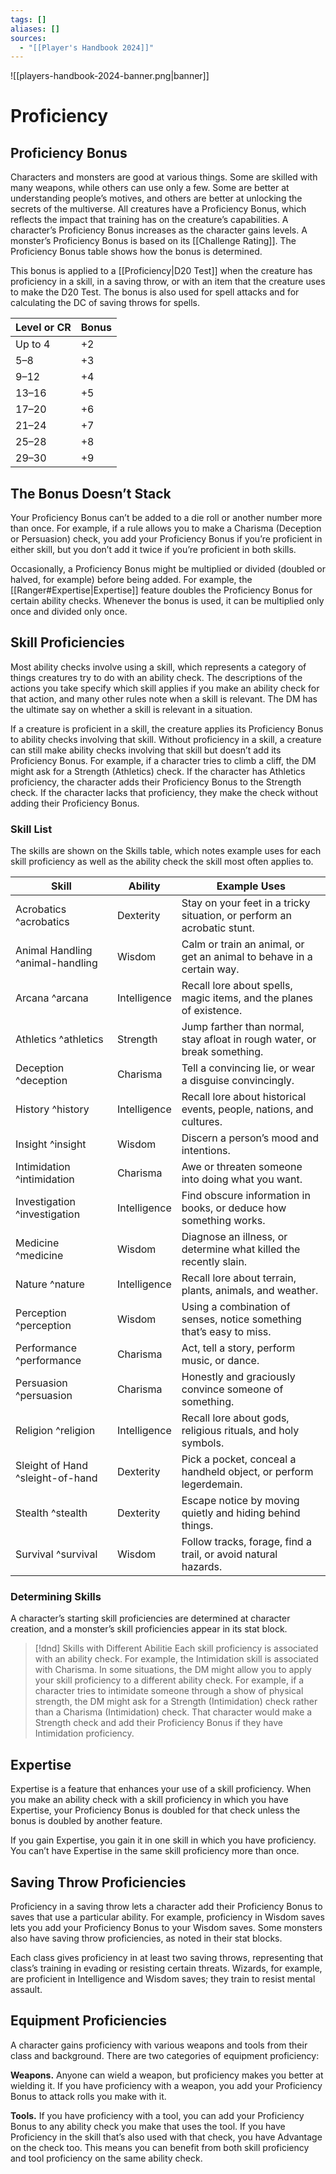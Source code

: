 ```yaml
---
tags: []
aliases: []
sources:
  - "[[Player's Handbook 2024]]"
---
```


![[players-handbook-2024-banner.png|banner]]

# Proficiency

## Proficiency Bonus

Characters and monsters are good at various things. Some are skilled with many weapons, while others can use only a few. Some are better at understanding people’s motives, and others are better at unlocking the secrets of the multiverse. All creatures have a Proficiency Bonus, which reflects the impact that training has on the creature’s capabilities. A character’s Proficiency Bonus increases as the character gains levels. A monster’s Proficiency Bonus is based on its [[Challenge Rating]]. The Proficiency Bonus table shows how the bonus is determined.

This bonus is applied to a [[Proficiency|D20 Test]] when the creature has proficiency in a skill, in a saving throw, or with an item that the creature uses to make the D20 Test. The bonus is also used for spell attacks and for calculating the DC of saving throws for spells.

|Level or CR|Bonus|
|---|---|
|Up to 4|+2|
|5–8|+3|
|9–12|+4|
|13–16|+5|
|17–20|+6|
|21–24|+7|
|25–28|+8|
|29–30|+9|

## The Bonus Doesn’t Stack

Your Proficiency Bonus can’t be added to a die roll or another number more than once. For example, if a rule allows you to make a Charisma (Deception or Persuasion) check, you add your Proficiency Bonus if you’re proficient in either skill, but you don’t add it twice if you’re proficient in both skills.

Occasionally, a Proficiency Bonus might be multiplied or divided (doubled or halved, for example) before being added. For example, the [[Ranger#Expertise\|Expertise]] feature doubles the Proficiency Bonus for certain ability checks. Whenever the bonus is used, it can be multiplied only once and divided only once.

## Skill Proficiencies

Most ability checks involve using a skill, which represents a category of things creatures try to do with an ability check. The descriptions of the actions you take specify which skill applies if you make an ability check for that action, and many other rules note when a skill is relevant. The DM has the ultimate say on whether a skill is relevant in a situation.

If a creature is proficient in a skill, the creature applies its Proficiency Bonus to ability checks involving that skill. Without proficiency in a skill, a creature can still make ability checks involving that skill but doesn’t add its Proficiency Bonus. For example, if a character tries to climb a cliff, the DM might ask for a Strength (Athletics) check. If the character has Athletics proficiency, the character adds their Proficiency Bonus to the Strength check. If the character lacks that proficiency, they make the check without adding their Proficiency Bonus.

### Skill List

The skills are shown on the Skills table, which notes example uses for each skill proficiency as well as the ability check the skill most often applies to.

|Skill|Ability|Example Uses|
|---|---|---|
|Acrobatics ^acrobatics |Dexterity|Stay on your feet in a tricky situation, or perform an acrobatic stunt.|
|Animal Handling ^animal-handling |Wisdom|Calm or train an animal, or get an animal to behave in a certain way.|
|Arcana ^arcana|Intelligence|Recall lore about spells, magic items, and the planes of existence.|
|Athletics ^athletics|Strength|Jump farther than normal, stay afloat in rough water, or break something.|
|Deception ^deception|Charisma|Tell a convincing lie, or wear a disguise convincingly.|
|History ^history|Intelligence|Recall lore about historical events, people, nations, and cultures.|
|Insight ^insight|Wisdom|Discern a person’s mood and intentions.|
|Intimidation ^intimidation|Charisma|Awe or threaten someone into doing what you want.|
|Investigation ^investigation|Intelligence|Find obscure information in books, or deduce how something works.|
|Medicine ^medicine|Wisdom|Diagnose an illness, or determine what killed the recently slain.|
|Nature ^nature|Intelligence|Recall lore about terrain, plants, animals, and weather.|
|Perception ^perception|Wisdom|Using a combination of senses, notice something that’s easy to miss.|
|Performance ^performance|Charisma|Act, tell a story, perform music, or dance.|
|Persuasion ^persuasion|Charisma|Honestly and graciously convince someone of something.|
|Religion ^religion|Intelligence|Recall lore about gods, religious rituals, and holy symbols.|
|Sleight of Hand ^sleight-of-hand|Dexterity|Pick a pocket, conceal a handheld object, or perform legerdemain.|
|Stealth ^stealth|Dexterity|Escape notice by moving quietly and hiding behind things.|
|Survival ^survival|Wisdom|Follow tracks, forage, find a trail, or avoid natural hazards.|

### Determining Skills

A character’s starting skill proficiencies are determined at character creation, and a monster’s skill proficiencies appear in its stat block.

>[!dnd] Skills with Different Abilitie
>Each skill proficiency is associated with an ability check. For example, the Intimidation skill is associated with Charisma. In some situations, the DM might allow you to apply your skill proficiency to a different ability check. For example, if a character tries to intimidate someone through a show of physical strength, the DM might ask for a Strength (Intimidation) check rather than a Charisma (Intimidation) check. That character would make a Strength check and add their Proficiency Bonus if they have Intimidation proficiency.

## Expertise

Expertise is a feature that enhances your use of a skill proficiency. When you make an ability check with a skill proficiency in which you have Expertise, your Proficiency Bonus is doubled for that check unless the bonus is doubled by another feature.

If you gain Expertise, you gain it in one skill in which you have proficiency. You can’t have Expertise in the same skill proficiency more than once.

## Saving Throw Proficiencies

Proficiency in a saving throw lets a character add their Proficiency Bonus to saves that use a particular ability. For example, proficiency in Wisdom saves lets you add your Proficiency Bonus to your Wisdom saves. Some monsters also have saving throw proficiencies, as noted in their stat blocks.

Each class gives proficiency in at least two saving throws, representing that class’s training in evading or resisting certain threats. Wizards, for example, are proficient in Intelligence and Wisdom saves; they train to resist mental assault.

## Equipment Proficiencies

A character gains proficiency with various weapons and tools from their class and background. There are two categories of equipment proficiency:

**Weapons.** Anyone can wield a weapon, but proficiency makes you better at wielding it. If you have proficiency with a weapon, you add your Proficiency Bonus to attack rolls you make with it.

**Tools.** If you have proficiency with a tool, you can add your Proficiency Bonus to any ability check you make that uses the tool. If you have Proficiency in the skill that’s also used with that check, you have Advantage on the check too. This means you can benefit from both skill proficiency and tool proficiency on the same ability check.
